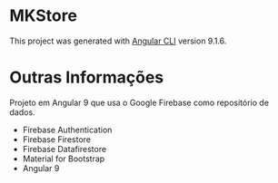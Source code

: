 # MKStore

This project was generated with [Angular CLI](https://github.com/angular/angular-cli) version 9.1.6.

# Outras Informações

Projeto em Angular 9 que usa o Google Firebase como repositório de dados.

- Firebase Authentication
- Firebase Firestore
- Firebase Datafirestore
- Material for Bootstrap
- Angular 9
